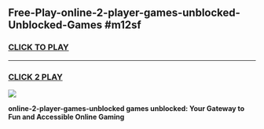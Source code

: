 
## Free-Play-online-2-player-games-unblocked-Unblocked-Games #m12sf
<h3>
<a href="https://news.freeplayer.one?title=online-2-player-games-unblocked&ref=8M">CLICK TO PLAY</a></h3>
<hr>

<h3>
<a href="https://news.freeplayer.one?title=online-2-player-games-unblocked&ref=8M">CLICK 2 PLAY</a>
  
</h3>

<a href="https://news.freeplayer.one?title=online-2-player-games-unblocked&ref=8M"><img src="https://clearcache.store/games.png"></a>


**online-2-player-games-unblocked games unblocked: Your Gateway to Fun and Accessible Online Gaming**
